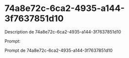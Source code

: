 # 74a8e72c-6ca2-4935-a144-3f7637851d10

Description de 74a8e72c-6ca2-4935-a144-3f7637851d10

Prompt:

Prompt de 74a8e72c-6ca2-4935-a144-3f7637851d10